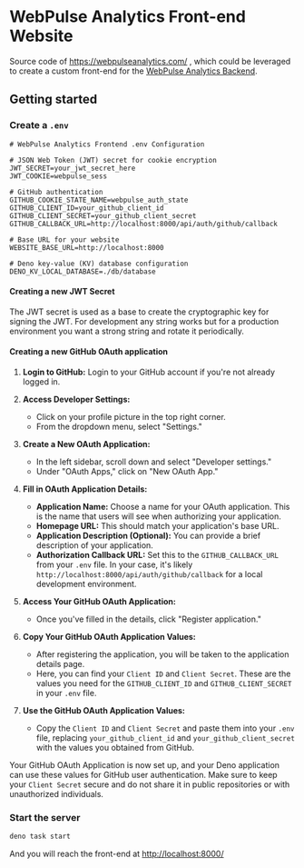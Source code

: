 # WebPulse Analytics Front-end Website

Source code of https://webpulseanalytics.com/ , which could be leveraged to create a custom front-end for the [WebPulse Analytics Backend](https://github.com/pinta365/webpulsebackend).

## Getting started

### Create a `.env`

```dotenv
# WebPulse Analytics Frontend .env Configuration

# JSON Web Token (JWT) secret for cookie encryption
JWT_SECRET=your_jwt_secret_here
JWT_COOKIE=webpulse_sess

# GitHub authentication
GITHUB_COOKIE_STATE_NAME=webpulse_auth_state
GITHUB_CLIENT_ID=your_github_client_id
GITHUB_CLIENT_SECRET=your_github_client_secret
GITHUB_CALLBACK_URL=http://localhost:8000/api/auth/github/callback

# Base URL for your website
WEBSITE_BASE_URL=http://localhost:8000

# Deno key-value (KV) database configuration
DENO_KV_LOCAL_DATABASE=./db/database
```

#### Creating a new JWT Secret

The JWT secret is used as a base to create the cryptographic key for signing the JWT. For development any string works but for a production environment you want a strong string and rotate it periodically.

#### Creating a new GitHub OAuth application

1. **Login to GitHub:**
   Login to your GitHub account if you're not already logged in.

2. **Access Developer Settings:**
   - Click on your profile picture in the top right corner.
   - From the dropdown menu, select "Settings."

3. **Create a New OAuth Application:**
   - In the left sidebar, scroll down and select "Developer settings."
   - Under "OAuth Apps," click on "New OAuth App."

4. **Fill in OAuth Application Details:**
   - **Application Name:** Choose a name for your OAuth application. This is the name that users will see when authorizing your application.
   - **Homepage URL:** This should match your application's base URL.
   - **Application Description (Optional):** You can provide a brief description of your application.
   - **Authorization Callback URL:** Set this to the `GITHUB_CALLBACK_URL` from your `.env` file. In your case, it's likely `http://localhost:8000/api/auth/github/callback` for a local development environment.

5. **Access Your GitHub OAuth Application:**
   - Once you've filled in the details, click "Register application."

6. **Copy Your GitHub OAuth Application Values:**
   - After registering the application, you will be taken to the application details page.
   - Here, you can find your `Client ID` and `Client Secret`. These are the values you need for the `GITHUB_CLIENT_ID` and `GITHUB_CLIENT_SECRET` in your `.env` file.

7. **Use the GitHub OAuth Application Values:**
   - Copy the `Client ID` and `Client Secret` and paste them into your `.env` file, replacing `your_github_client_id` and `your_github_client_secret` with the values you obtained from GitHub.

Your GitHub OAuth Application is now set up, and your Deno application can use these values for GitHub user authentication. Make sure to keep your `Client Secret` secure and do not share it in public repositories or with unauthorized individuals.

### Start the server

```bash
deno task start
```

And you will reach the front-end at [http://localhost:8000/](http://localhost:8000/)